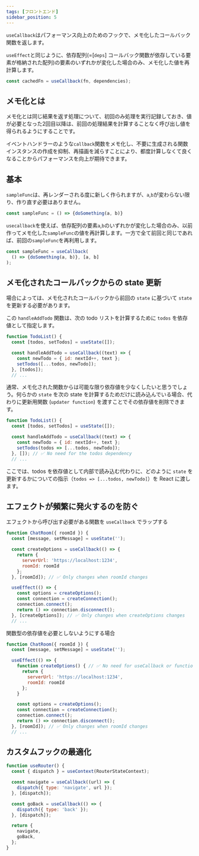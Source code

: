 ```yaml
---
tags: [フロントエンド]
sidebar_position: 5
---
```


`useCallback`はパフォーマンス向上のためのフックで、メモ化したコールバック関数を返します。

`useEffect`と同じように、依存配列(=[`deps`] コールバック関数が依存している要素が格納された配列)の要素のいずれかが変化した場合のみ、メモ化した値を再計算します。

```js
const cachedFn = useCallback(fn, dependencies);
```

## メモ化とは
メモ化とは同じ結果を返す処理について、初回のみ処理を実行記録しておき、値が必要となった2回目以降は、前回の処理結果を計算することなく呼び出し値を得られるようにすることです。

イベントハンドラーのような`callback`関数をメモ化し、不要に生成される関数インスタンスの作成を抑制、再描画を減らすことにより、都度計算しなくて良くなることからパフォーマンスを向上が期待できます。

## 基本
`sampleFunc`は、再レンダーされる度に新しく作られますが、`a`,`b`が変わらない限り、作り直す必要はありません。

```js
const sampleFunc = () => {doSomething(a, b)}
```

`usecallback`を使えば、依存配列の要素`a`,`b`のいずれかが変化した場合のみ、以前作ってメモ化した`sampleFunc`の値を再計算します。一方で全て前回と同じであれば、前回の`sampleFunc`を再利用します。

```js
const sampleFunc = useCallback(
  () => {doSomething(a, b)}, [a, b]
);
```

## メモ化されたコールバックからの state 更新 
場合によっては、メモ化されたコールバックから前回の `state` に基づいて `state` を更新する必要があります。

この `handleAddTodo` 関数は、次の todo リストを計算するために `todos` を依存値として指定します。

```js
function TodoList() {
  const [todos, setTodos] = useState([]);

  const handleAddTodo = useCallback((text) => {
    const newTodo = { id: nextId++, text };
    setTodos([...todos, newTodo]);
  }, [todos]);
  // ...
```

通常、メモ化された関数からは可能な限り依存値を少なくしたいと思うでしょう。何らかの `state` を次の state を計算するためだけに読み込んでいる場合、代わりに更新用関数 (`updater function`) を渡すことでその依存値を削除できます。

```js
function TodoList() {
  const [todos, setTodos] = useState([]);

  const handleAddTodo = useCallback((text) => {
    const newTodo = { id: nextId++, text };
    setTodos(todos => [...todos, newTodo]);
  }, []); // ✅ No need for the todos dependency
  // ...
```

ここでは、todos を依存値として内部で読み込む代わりに、どのように `state` を更新するかについての指示（`todos => [...todos, newTodo]`）を React に渡します。

## エフェクトが頻繁に発火するのを防ぐ
エフェクトから呼び出す必要がある関数を `useCallback` でラップする

```js
function ChatRoom({ roomId }) {
  const [message, setMessage] = useState('');

  const createOptions = useCallback(() => {
    return {
      serverUrl: 'https://localhost:1234',
      roomId: roomId
    };
  }, [roomId]); // ✅ Only changes when roomId changes

  useEffect(() => {
    const options = createOptions();
    const connection = createConnection();
    connection.connect();
    return () => connection.disconnect();
  }, [createOptions]); // ✅ Only changes when createOptions changes
  // ...
```

関数型の依存値を必要としないようにする場合

```js
function ChatRoom({ roomId }) {
  const [message, setMessage] = useState('');

  useEffect(() => {
    function createOptions() { // ✅ No need for useCallback or function dependencies!
      return {
        serverUrl: 'https://localhost:1234',
        roomId: roomId
      };
    }

    const options = createOptions();
    const connection = createConnection();
    connection.connect();
    return () => connection.disconnect();
  }, [roomId]); // ✅ Only changes when roomId changes
  // ...
```

## カスタムフックの最適化
```js
function useRouter() {
  const { dispatch } = useContext(RouterStateContext);

  const navigate = useCallback((url) => {
    dispatch({ type: 'navigate', url });
  }, [dispatch]);

  const goBack = useCallback(() => {
    dispatch({ type: 'back' });
  }, [dispatch]);

  return {
    navigate,
    goBack,
  };
}
```
